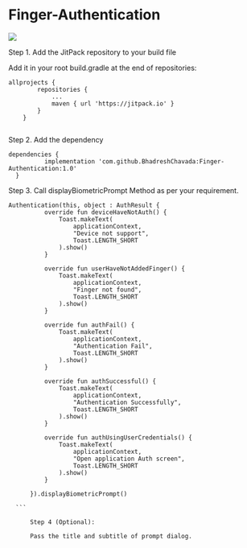 # Finger-Authentication

[![](https://jitpack.io/v/BhadreshChavada/Finger-Authentication.svg)](https://jitpack.io/#BhadreshChavada/Finger-Authentication)


Step 1. Add the JitPack repository to your build file

Add it in your root build.gradle at the end of repositories:

```
allprojects {
		repositories {
			...
			maven { url 'https://jitpack.io' }
		}
	}
  
  ```
  Step 2. Add the dependency
  
  ```
  dependencies {
	        implementation 'com.github.BhadreshChavada:Finger-Authentication:1.0'
	}
  ```
  
  Step 3. Call displayBiometricPrompt Method as per your requirement.
  
  ```
  Authentication(this, object : AuthResult {
            override fun deviceHaveNotAuth() {
                Toast.makeText(
                    applicationContext,
                    "Device not support",
                    Toast.LENGTH_SHORT
                ).show()
            }

            override fun userHaveNotAddedFinger() {
                Toast.makeText(
                    applicationContext,
                    "Finger not found",
                    Toast.LENGTH_SHORT
                ).show()
            }

            override fun authFail() {
                Toast.makeText(
                    applicationContext,
                    "Authentication Fail",
                    Toast.LENGTH_SHORT
                ).show()
            }

            override fun authSuccessful() {
                Toast.makeText(
                    applicationContext,
                    "Authentication Successfully",
                    Toast.LENGTH_SHORT
                ).show()
            }

            override fun authUsingUserCredentials() {
                Toast.makeText(
                    applicationContext,
                    "Open application Auth screen",
                    Toast.LENGTH_SHORT
                ).show()
            }

        }).displayBiometricPrompt()
	
	```
        
        Step 4 (Optional):
        
        Pass the title and subtitle of prompt dialog.
        
  
  
